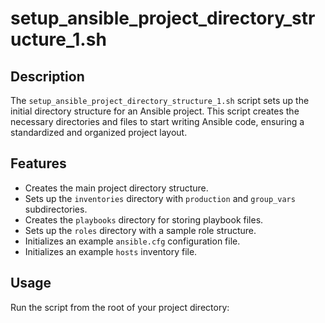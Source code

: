 # setup_ansible_project_directory_structure_1.sh

## Description

The `setup_ansible_project_directory_structure_1.sh` script sets up the initial directory structure for an Ansible project. This script creates the necessary directories and files to start writing Ansible code, ensuring a standardized and organized project layout.

## Features

- Creates the main project directory structure.
- Sets up the `inventories` directory with `production` and `group_vars` subdirectories.
- Creates the `playbooks` directory for storing playbook files.
- Sets up the `roles` directory with a sample role structure.
- Initializes an example `ansible.cfg` configuration file.
- Initializes an example `hosts` inventory file.

## Usage

Run the script from the root of your project directory:
